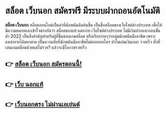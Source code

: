 <h1>สล็อต เว็บนอก สมัครฟรี มีระบบฝากถอนอัตโนมัติ</h1>
<p><strong>สล็อต เว็บนอก</strong> สล็อตออนไลน์เป็นคำที่นักพนันคิดค้นขึ้น เป็นชื่อสล็อตของเว็บไซต์ต่างประเทศ เพื่อให้มีความหมายและเข้าใจตรงกันว่า สล็อตของแท้ แตกง่าย เว็บไซต์ต่างประเทศ ไม่มีเงินฝากและถอนขั้นต่ำ 2022 เป็นสิ่งสำคัญสำหรับผู้ที่ชื่นชอบเกมสล็อต หรือเรียกง่ายๆว่ากลุ่มนักพนันมืออาชีพ เพราะแหล่งรายได้มหาศาล เป็นความลับที่นักพนันมืออาชีพไม่ค่อยบอกใคร ทำไมเล่นเงินเยอะ รวยเร็ว ทั้งที่เล่นเกมสล็อตด้วยแต่ไม่รวย? แล้วจะมีโอกาสรวยเร็ว</p>
<h2>👉 <a href="https://www.bkgame.bet/aff/pbn2858/?action=register">สล็อต เว็บนอก สมัครตอนนี้!</a>
</h2>
<h2>👉 <a href="https://www.bkgame.bet/aff/pbn2858/?action=register">เว็บ นอกแท้</a>
</h2>
<h2>👉 <a href="https://www.bkgame.bet/aff/pbn2858/?action=register">เว็บนอกตรง ไม่ผ่านเอเย่นต์</a>
</h2>
